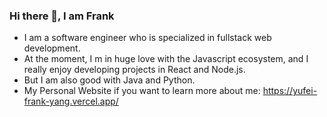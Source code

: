 ### Hi there 👋, I am Frank
- I am a software engineer who is specialized in fullstack web development.
- At the moment, I m in huge love with the Javascript ecosystem, and I really enjoy developing projects in React and Node.js.
- But I am also good with Java and Python.
- My Personal Website if you want to learn more about me: https://yufei-frank-yang.vercel.app/


<!--
**FrankYufeiYang/FrankYufeiYang** is a ✨ _special_ ✨ repository because its `README.md` (this file) appears on your GitHub profile.

Here are some ideas to get you started:

- 🔭 I’m currently working on ...
- 🌱 I’m currently learning ...
- 👯 I’m looking to collaborate on ...
- 🤔 I’m looking for help with ...
- 💬 Ask me about ...
- 📫 How to reach me: ...
- 😄 Pronouns: ...
- ⚡ Fun fact: ...
-->
